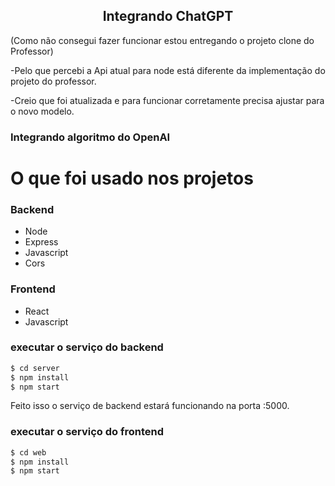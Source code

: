 <!-- <p align="center">
<img src="https://imgur.com/npkT3Tw.png" width="350" title="chatgpt">
</p> -->

<h2 align="center">
  Integrando ChatGPT 
</h2>
</p>(Como não consegui fazer funcionar estou entregando o projeto clone do Professor)
</p>-Pelo que percebi a Api atual para node está  diferente da implementação do projeto do professor.
</p>-Creio que foi atualizada e para funcionar corretamente precisa ajustar para o novo modelo.

<h3>Integrando algoritmo do OpenAI</h3>

<!-- <p align="center">
<img src="" title="ChatGPT">
</p> -->

# O que foi usado nos projetos

### Backend
  - Node
  - Express
  - Javascript
  - Cors

### Frontend
  - React
  - Javascript


### executar o serviço do backend

```sh
$ cd server
$ npm install
$ npm start
```

Feito isso o serviço de backend estará funcionando na porta :5000. 

### executar o serviço do frontend

```sh
$ cd web
$ npm install
$ npm start
```



